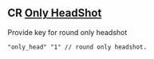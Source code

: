 ## CR [Only HeadShot](https://github.com/SomethingFromSomewhere/Custom-Rounds/blob/master/scripting/CR_Doors.sp)

Provide key for round only headshot

```
"only_head"	"1" // round only headshot.
```
